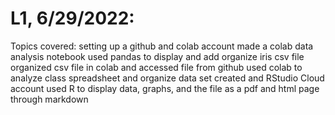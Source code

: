 # L1, 6/29/2022:

Topics covered:
setting up a github and colab account
made a colab data analysis notebook
used pandas to display and add organize iris csv file
organized csv file in colab and accessed file from github
used colab to analyze class spreadsheet and organize data set
created and RStudio Cloud account
used R to display data, graphs, and the file as a pdf and html page through markdown
